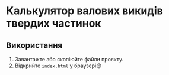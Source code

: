 # Калькулятор валових викидів твердих частинок
## Використання
1. Завантажте або скопіюйте файли проєкту.
2. Відкрийте `index.html` у браузері😊